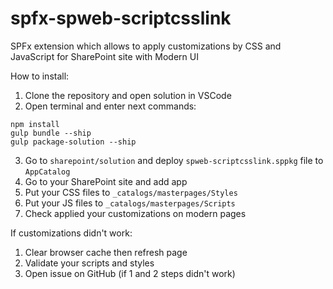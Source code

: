 # spfx-spweb-scriptcsslink
SPFx extension which allows to apply customizations by CSS and JavaScript for SharePoint site with Modern UI

How to install:
1. Clone the repository and open solution in VSCode
2. Open terminal and enter next commands:
```shell
npm install
gulp bundle --ship
gulp package-solution --ship
```
3. Go to `sharepoint/solution` and deploy `spweb-scriptcsslink.sppkg` file to `AppCatalog`
4. Go to your SharePoint site and add app
5. Put your CSS files to `_catalogs/masterpages/Styles`
6. Put your JS files to `_catalogs/masterpages/Scripts`
7. Check applied your customizations on modern pages

If customizations didn't work:
1. Clear browser cache then refresh page
2. Validate your scripts and styles
3. Open issue on GitHub (if 1 and 2 steps didn't work)
